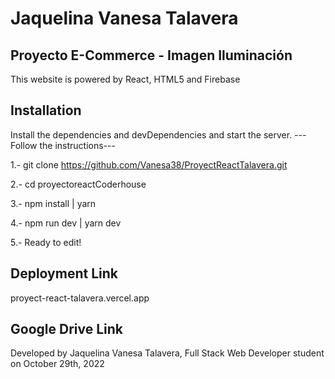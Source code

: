 # Jaquelina Vanesa Talavera 
## Proyecto E-Commerce - Imagen Iluminación
This website is powered by React, HTML5 and Firebase

## Installation
Install the dependencies and devDependencies and start the server.
---Follow the instructions--- 

1.- git clone https://github.com/Vanesa38/ProyectReactTalavera.git 

2.- cd proyectoreactCoderhouse

3.- npm install | yarn 

4.- npm run dev | yarn dev 

5.- Ready to edit!

## Deployment Link
 proyect-react-talavera.vercel.app
 
 ## Google Drive Link
 
 
 Developed by Jaquelina Vanesa Talavera, Full Stack Web Developer student on October 29th, 2022